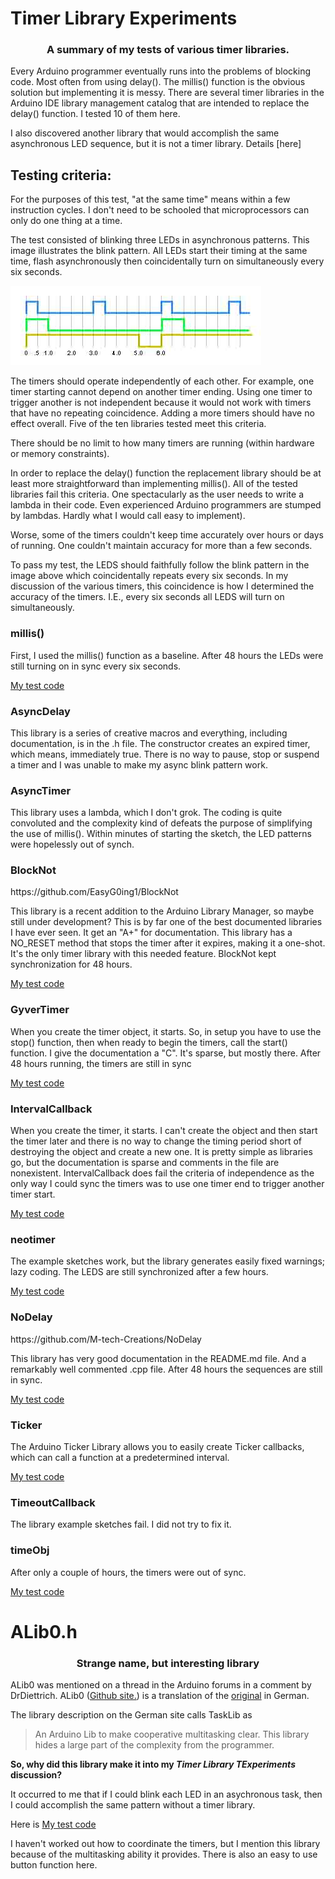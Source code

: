 # Timer Library Experiments
<h3 align="center">A summary of my tests of various timer libraries.</h3>


Every Arduino programmer eventually runs into the problems of blocking code.  Most often from using delay().  The millis() function is the obvious solution but implementing it is messy.  There are several timer libraries in the Arduino IDE library management catalog that are intended to replace the delay() function.  I tested 10 of them here.

I also discovered another library that would accomplish the same asynchronous LED sequence, but it is not a timer library.  Details [here]

<h2>Testing criteria:</h2>
For the purposes of this test, "at the same time" means within a few instruction cycles. I don't need to be schooled that microprocessors can only do one thing at a time.

The test consisted of blinking three LEDs in asynchronous patterns.  This image illustrates the blink pattern.
All LEDs start their timing at the same time, flash asynchronously then coincidentally turn on simultaneously every six seconds.

![Blink Pattern](Async3.jpg)

The timers should operate independently of each other. For example, one timer starting cannot depend on another timer ending.  Using one timer to trigger another is not independent because it would not work with timers that have no repeating coincidence. Adding a more timers should have no effect overall. Five of the ten libraries tested meet this criteria.

There should be no limit to how many timers are running (within hardware or memory constraints).

In order to replace the delay() function the replacement library should be at least more straightforward than implementing millis().  All of the tested libraries fail this criteria. One spectacularly as the user needs to write a lambda in their code. Even experienced Arduino programmers are stumped by lambdas. Hardly what I would call easy to implement).

Worse, some of the timers couldn't keep time accurately over hours or days of running. One couldn't maintain accuracy for more than a few seconds.

To pass my test, the LEDS should faithfully follow the blink pattern in the image above which coincidentally repeats every six seconds.  In my discussion of the various timers, this coincidence is how I determined the accuracy of the timers. I.E., every six seconds all LEDS will turn on simultaneously.


<h3>millis()</h3>
First, I used the millis() function as a baseline.
After 48 hours the LEDs were still turning on in sync every six seconds.

[My test code](src/millis_BlinkAsync3)

<h3>AsyncDelay</h3>
This library is a series of creative macros and everything, including documentation, is in the .h file.
The constructor creates an expired timer, which means, immediately true. There is no way to pause, stop or suspend a timer and I was unable to make my async blink pattern work.

<h3>AsyncTimer</h3>
This library uses a lambda, which I don't grok. The coding is quite convoluted and the complexity kind of defeats the purpose of simplifying the use of millis(). Within minutes of starting the sketch, the LED patterns were hopelessly out of synch.

<h3>BlockNot</h3>
https://github.com/EasyG0ing1/BlockNot

This library is a recent addition to the Arduino Library Manager, so maybe still under development? This is by far one of the best documented libraries I have ever seen. It get an "A+" for documentation. This library has a NO_RESET method that stops the timer after it expires, making it a one-shot. It's the only timer library with this needed feature. BlockNot kept synchronization for 48 hours.

[My test code](src/BlockNot-BlinkAsync.ino)

<h3>GyverTimer</h3>
When you create the timer object, it starts. So, in setup you have to use the stop() function, then when ready to begin the timers, call the start() function. I give the documentation a "C". It's sparse, but mostly there.  After 48 hours running, the timers are still in sync

[My test code](src/GyverTimer-BlinkAsync.ino)

<h3>IntervalCallback</h3>
When you create the timer, it starts.  I can't create the object and then start the timer later and there is no way to change the timing period short of destroying the object and create a new one. It is pretty simple as libraries go, but the documentation is sparse and comments in the file are nonexistent. IntervalCallback does fail the criteria of independence as the only way I could sync the timers was to use one timer end to trigger another timer start.

[My test code](src/IntervalCallback_BlinkAsync.ino)

<h3>neotimer</h3>
The example sketches work, but the library generates easily fixed warnings; lazy coding.  The LEDS are still synchronized after a few hours.

[My test code](src/neoTimer-BlinkAsync.ino)

<h3>NoDelay</h3>
https://github.com/M-tech-Creations/NoDelay

This library has very good documentation in the README.md file. And a remarkably well commented .cpp file.  After 48 hours the sequences are still in sync.

[My test code](src/NoDelay-BlinkAsync.ino)

<h3>Ticker</h3>
The Arduino Ticker Library allows you to easily create Ticker callbacks, which can call a function at a predetermined interval.

[My test code](src/TickerAsync.ino)

<h3>TimeoutCallback</h3>
The library example sketches fail. I did not try to fix it.

<h3>timeObj</h3>
After only a couple of hours, the timers were out of sync. 

[My test code](src/timeObj-BlinkAsync.ino)

# ALib0.h
<h3 align="center">Strange name, but interesting library</h3>

ALib0 was mentioned on a thread in the Arduino forums in a comment by DrDiettrich. ALib0 ([Github site.](https://github.com/DrDiettrich/ALib0)) is a translation of the [original](https://github.com/CombiesGit/TaskMacro) in German.

The library description on the German site calls TaskLib as 
> An Arduino Lib to make cooperative multitasking clear.
This library hides a large part of the complexity from the programmer.

<b>So, why did this library make it into my <i>Timer Library TExperiments</i> discussion?</b>

It occurred to me that if I could blink each LED in an asychronous task, then I could accomplish the same pattern without a timer library.

Here is [My test code](src/ALib0-MultipleTasks.ino)

I haven't worked out how to coordinate the timers, but I mention this library because of the multitasking ability it provides.  There is also an easy to use button function here.
